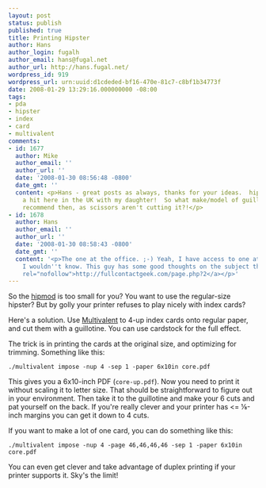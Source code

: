 ```yaml
---
layout: post
status: publish
published: true
title: Printing Hipster
author: Hans
author_login: fugalh
author_email: hans@fugal.net
author_url: http://hans.fugal.net/
wordpress_id: 919
wordpress_url: urn:uuid:d1cdeded-bf16-470e-81c7-c8bf1b34773f
date: 2008-01-29 13:29:16.000000000 -08:00
tags:
- pda
- hipster
- index
- card
- multivalent
comments:
- id: 1677
  author: Mike
  author_email: ''
  author_url: ''
  date: '2008-01-30 08:56:48 -0800'
  date_gmt: ''
  content: <p>Hans - great posts as always, thanks for your ideas.  hipmod has been
    a hit here in the UK with my daughter!  So what make/model of guillotine do you
    recommend then, as scissors aren't cutting it?!</p>
- id: 1678
  author: Hans
  author_email: ''
  author_url: ''
  date: '2008-01-30 08:58:43 -0800'
  date_gmt: ''
  content: '<p>The one at the office. ;-) Yeah, I have access to one at school so
    I wouldn''t know. This guy has some good thoughts on the subject though: <a href="http://fullcontactgeek.com/page.php?2"
    rel="nofollow">http://fullcontactgeek.com/page.php?2</a></p>'
---
```

<p>So the <a href="http://hans.fugal.net/blog/2008/01/26/hipmod.html">hipmod</a> is too small for you? You want to use the regular-size hipster? But by golly your printer refuses to play nicely with index cards?</p>

<p>Here's a solution. Use <a href="http://multivalent.sourceforge.net/">Multivalent</a> to 4-up index cards onto regular paper, and cut them with a guillotine. You can use cardstock for the full effect.</p>

<p>The trick is in printing the cards at the original size, and optimizing for trimming. Something like this:</p>

<pre><code>./multivalent impose -nup 4 -sep 1 -paper 6x10in core.pdf
</code></pre>

<p>This gives you a 6x10-inch PDF (<code>core-up.pdf</code>). Now you need to print it without scaling it to letter size. That should be straightforward to figure out in your environment. Then take it to the guillotine and make your 6 cuts and pat yourself on the back. If you're really clever and your printer has &lt;= ⅛-inch margins you can get it down to 4 cuts.</p>

<p>If you want to make a lot of one card, you can do something like this:</p>

<pre><code>./multivalent impose -nup 4 -page 46,46,46,46 -sep 1 -paper 6x10in core.pdf
</code></pre>

<p>You can even get clever and take advantage of duplex printing if your printer supports it. Sky's the limit!</p>
